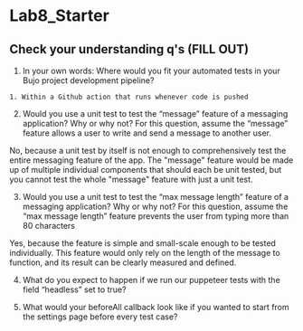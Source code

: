 # Lab8_Starter

## Check your understanding q's (FILL OUT)
1. In your own words: Where would you fit your automated tests in your Bujo project development pipeline?

`1. Within a Github action that runs whenever code is pushed`

2. Would you use a unit test to test the “message” feature of a messaging application? Why or why not? For this question, assume the “message” feature allows a user to write and send a message to another user.

No, because a unit test by itself is not enough to comprehensively test the entire messaging feature of the app. The "message" feature would be made up of multiple individual components that should each be unit tested, but you cannot test the whole "message" feature with just a unit test.

3. Would you use a unit test to test the “max message length” feature of a messaging application? Why or why not? For this question, assume the “max message length” feature prevents the user from typing more than 80 characters

Yes, because the feature is simple and small-scale enough to be tested individually. This feature would only rely on the length of the message to function, and its result can be clearly measured and defined.

4. What do you expect to happen if we run our puppeteer tests with the field “headless” set to true?

5. What would your beforeAll callback look like if you wanted to start from the settings page before every test case?

